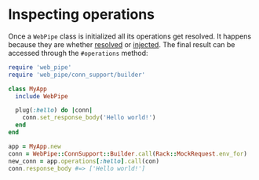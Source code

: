# Inspecting operations

Once a `WebPipe` class is initialized all its operations get resolved. It
happens because they are whether [resolved](resolving_operations.md) or
[injected](injecting_operations.md). The final result can be accessed through
the `#operations` method:


```ruby
require 'web_pipe'
require 'web_pipe/conn_support/builder'

class MyApp
  include WebPipe

  plug(:hello) do |conn|
    conn.set_response_body('Hello world!')
  end
end

app = MyApp.new
conn = WebPipe::ConnSupport::Builder.call(Rack::MockRequest.env_for)
new_conn = app.operations[:hello].call(con)
conn.response_body #=> ['Hello world!']
```

